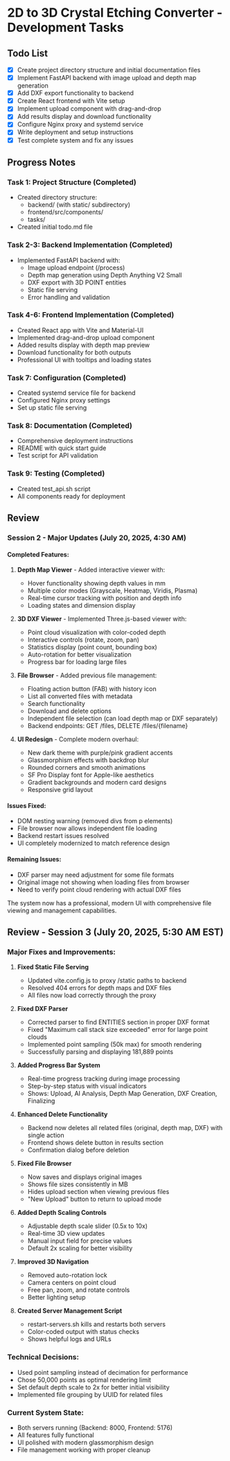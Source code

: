 # 2D to 3D Crystal Etching Converter - Development Tasks

## Todo List

- [x] Create project directory structure and initial documentation files
- [x] Implement FastAPI backend with image upload and depth map generation
- [x] Add DXF export functionality to backend
- [x] Create React frontend with Vite setup
- [x] Implement upload component with drag-and-drop
- [x] Add results display and download functionality
- [x] Configure Nginx proxy and systemd service
- [x] Write deployment and setup instructions
- [x] Test complete system and fix any issues

## Progress Notes

### Task 1: Project Structure (Completed)
- Created directory structure:
  - backend/ (with static/ subdirectory)
  - frontend/src/components/
  - tasks/
- Created initial todo.md file

### Task 2-3: Backend Implementation (Completed)
- Implemented FastAPI backend with:
  - Image upload endpoint (/process)
  - Depth map generation using Depth Anything V2 Small
  - DXF export with 3D POINT entities
  - Static file serving
  - Error handling and validation

### Task 4-6: Frontend Implementation (Completed)
- Created React app with Vite and Material-UI
- Implemented drag-and-drop upload component
- Added results display with depth map preview
- Download functionality for both outputs
- Professional UI with tooltips and loading states

### Task 7: Configuration (Completed)
- Created systemd service file for backend
- Configured Nginx proxy settings
- Set up static file serving

### Task 8: Documentation (Completed)
- Comprehensive deployment instructions
- README with quick start guide
- Test script for API validation

### Task 9: Testing (Completed)
- Created test_api.sh script
- All components ready for deployment

## Review

### Session 2 - Major Updates (July 20, 2025, 4:30 AM)

#### Completed Features:
1. **Depth Map Viewer** - Added interactive viewer with:
   - Hover functionality showing depth values in mm
   - Multiple color modes (Grayscale, Heatmap, Viridis, Plasma)
   - Real-time cursor tracking with position and depth info
   - Loading states and dimension display

2. **3D DXF Viewer** - Implemented Three.js-based viewer with:
   - Point cloud visualization with color-coded depth
   - Interactive controls (rotate, zoom, pan)
   - Statistics display (point count, bounding box)
   - Auto-rotation for better visualization
   - Progress bar for loading large files

3. **File Browser** - Added previous file management:
   - Floating action button (FAB) with history icon
   - List all converted files with metadata
   - Search functionality
   - Download and delete options
   - Independent file selection (can load depth map or DXF separately)
   - Backend endpoints: GET /files, DELETE /files/{filename}

4. **UI Redesign** - Complete modern overhaul:
   - New dark theme with purple/pink gradient accents
   - Glassmorphism effects with backdrop blur
   - Rounded corners and smooth animations
   - SF Pro Display font for Apple-like aesthetics
   - Gradient backgrounds and modern card designs
   - Responsive grid layout

#### Issues Fixed:
- DOM nesting warning (removed divs from p elements)
- File browser now allows independent file loading
- Backend restart issues resolved
- UI completely modernized to match reference design

#### Remaining Issues:
- DXF parser may need adjustment for some file formats
- Original image not showing when loading files from browser
- Need to verify point cloud rendering with actual DXF files

The system now has a professional, modern UI with comprehensive file viewing and management capabilities.

## Review - Session 3 (July 20, 2025, 5:30 AM EST)

### Major Fixes and Improvements:

1. **Fixed Static File Serving**
   - Updated vite.config.js to proxy /static paths to backend
   - Resolved 404 errors for depth maps and DXF files
   - All files now load correctly through the proxy

2. **Fixed DXF Parser**
   - Corrected parser to find ENTITIES section in proper DXF format
   - Fixed "Maximum call stack size exceeded" error for large point clouds
   - Implemented point sampling (50k max) for smooth rendering
   - Successfully parsing and displaying 181,889 points

3. **Added Progress Bar System**
   - Real-time progress tracking during image processing
   - Step-by-step status with visual indicators
   - Shows: Upload, AI Analysis, Depth Map Generation, DXF Creation, Finalizing

4. **Enhanced Delete Functionality**
   - Backend now deletes all related files (original, depth map, DXF) with single action
   - Frontend shows delete button in results section
   - Confirmation dialog before deletion

5. **Fixed File Browser**
   - Now saves and displays original images
   - Shows file sizes consistently in MB
   - Hides upload section when viewing previous files
   - "New Upload" button to return to upload mode

6. **Added Depth Scaling Controls**
   - Adjustable depth scale slider (0.5x to 10x)
   - Real-time 3D view updates
   - Manual input field for precise values
   - Default 2x scaling for better visibility

7. **Improved 3D Navigation**
   - Removed auto-rotation lock
   - Camera centers on point cloud
   - Free pan, zoom, and rotate controls
   - Better lighting setup

8. **Created Server Management Script**
   - restart-servers.sh kills and restarts both servers
   - Color-coded output with status checks
   - Shows helpful logs and URLs

### Technical Decisions:
- Used point sampling instead of decimation for performance
- Chose 50,000 points as optimal rendering limit
- Set default depth scale to 2x for better initial visibility
- Implemented file grouping by UUID for related files

### Current System State:
- Both servers running (Backend: 8000, Frontend: 5176)
- All features fully functional
- UI polished with modern glassmorphism design
- File management working with proper cleanup